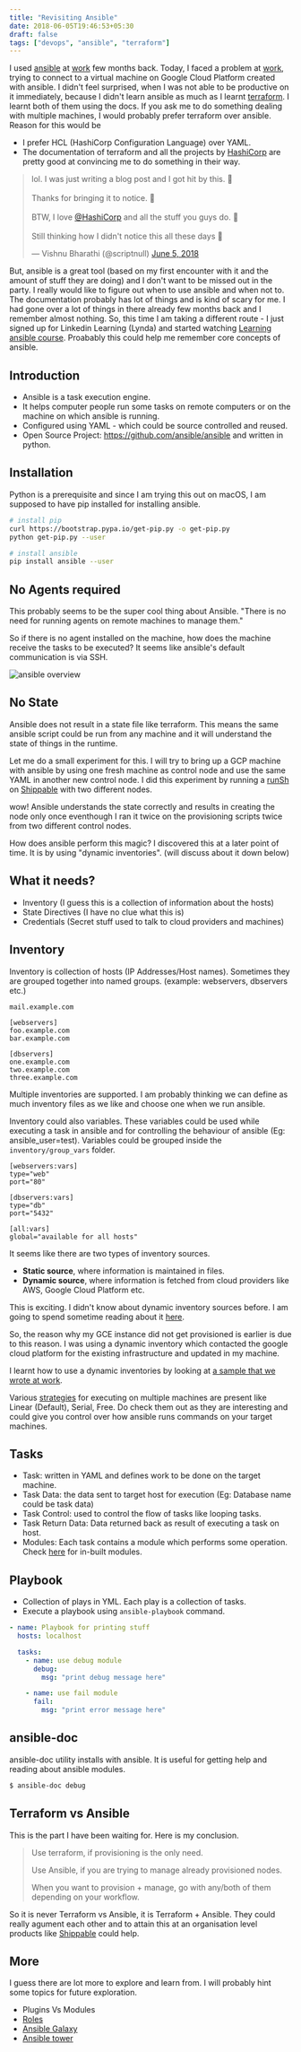 ```yaml
---
title: "Revisiting Ansible"
date: 2018-06-05T19:46:53+05:30
draft: false
tags: ["devops", "ansible", "terraform"]
---
```


I used [ansible](https://www.ansible.com/) at [work](https://www.shippable.com/) few months back. Today, I faced a problem at [work](https://www.shippable.com/), trying to connect to a virtual machine on Google Cloud Platform created with ansible. I didn't feel surprised, when I was not able to be productive on it immediately, because I didn't learn ansible as much as I learnt [terraform](https://www.terraform.io/). I learnt both of them using the docs. If you ask me to do something dealing with multiple machines, I would probably prefer terraform over ansible. Reason for this would be

- I prefer HCL (HashiCorp Configuration Language) over YAML.
- The documentation of terraform and all the projects by [HashiCorp](https://www.hashicorp.com/) are pretty good at convincing me to do something in their way.

<blockquote class="twitter-tweet" data-lang="en"><p lang="en" dir="ltr">lol. I was just writing a blog post and I got hit by this. 🎯<br><br>Thanks for bringing it to notice. 👀<br><br>BTW, I love <a href="https://twitter.com/HashiCorp?ref_src=twsrc%5Etfw">@HashiCorp</a> and all the stuff you guys do. 📰<br><br>Still thinking how I didn&#39;t notice this all these days 🤔</p>&mdash; Vishnu Bharathi (@scriptnull) <a href="https://twitter.com/scriptnull/status/1004022026682621954?ref_src=twsrc%5Etfw">June 5, 2018</a></blockquote>
<script async src="https://platform.twitter.com/widgets.js" charset="utf-8"></script>

But, ansible is a great tool (based on my first encounter with it and the amount of stuff they are doing) and I don't want to be missed out in the party. I really would like to figure out when to use ansible and when not to. The documentation probably has lot of things and is kind of scary for me. I had gone over a lot of things in there already few months back and I remember almost nothing. So, this time I am taking a different route - I just signed up for Linkedin Learning (Lynda) and started watching [Learning ansible course](https://www.linkedin.com/learning/learning-ansible). Proabably this could help me remember core concepts of ansible.

## Introduction
- Ansible is a task execution engine.
- It helps computer people run some tasks on remote computers or on the machine on which ansible is running.
- Configured using YAML - which could be source controlled and reused.
- Open Source Project: https://github.com/ansible/ansible and written in python.

## Installation
Python is a prerequisite and since I am trying this out on macOS, I am supposed to have pip installed for installing ansible.

```bash
# install pip
curl https://bootstrap.pypa.io/get-pip.py -o get-pip.py
python get-pip.py --user

# install ansible
pip install ansible --user
```

## No Agents required
This probably seems to be the super cool thing about Ansible. "There is no need for running agents on remote machines to manage them."

So if there is no agent installed on the machine, how does the machine receive the tasks to be executed?
It seems like ansible's default communication is via SSH.

![ansible overview](/images/ansible-overview.png)

## No State
Ansible does not result in a state file like terraform. This means the same ansible script could be run from any machine and it will understand the state of things in the runtime.

Let me do a small experiment for this. I will try to bring up a GCP machine with ansible by using one fresh machine as control node and use the same YAML in another new control node. I did this experiment by running a [runSh](http://docs.shippable.com/platform/workflow/job/runsh/#runsh) on [Shippable](https://shippable.com) with two different nodes.

wow! Ansible understands the state correctly and results in creating the node only once eventhough I ran it twice on the provisioning scripts twice from two different control nodes.

How does ansible perform this magic?
I discovered this at a later point of time. It is by using "dynamic inventories". (will discuss about it down below)

## What it needs?
- Inventory (I guess this is a collection of information about the hosts)
- State Directives (I have no clue what this is)
- Credentials (Secret stuff used to talk to cloud providers and machines)

## Inventory
Inventory is collection of hosts (IP Addresses/Host names). Sometimes they are grouped together into named groups. (example: webservers, dbservers etc.)

```
mail.example.com

[webservers]
foo.example.com
bar.example.com

[dbservers]
one.example.com
two.example.com
three.example.com
```

Multiple inventories are supported. I am probably thinking we can define as much inventory files as we like and choose one when we run ansible.

Inventory could also variables. These variables could be used while executing a task in ansible and for controlling the behaviour of ansible (Eg: ansible_user=test). Variables could be grouped inside the `inventory/group_vars` folder.

```
[webservers:vars]
type="web"
port="80"

[dbservers:vars]
type="db"
port="5432"

[all:vars]
global="available for all hosts"
```

It seems like there are two types of inventory sources.

- __Static source__, where information is maintained in files.
- __Dynamic source__, where information is fetched from cloud providers like AWS, Google Cloud Platform etc.

This is exciting. I didn't know about dynamic inventory sources before. I am going to spend sometime reading about it [here](http://docs.ansible.com/ansible/latest/user_guide/intro_dynamic_inventory.html).

So, the reason why my GCE instance did not get provisioned is earlier is due to this reason. I was using a dynamic inventory which contacted the google cloud platform for the existing infrastructure and updated in my machine.

I learnt how to use a dynamic inventories by looking at [a sample that we wrote at work](https://github.com/devops-recipes/prov_gcp_gce_ansible).

Various [strategies](http://docs.ansible.com/ansible/latest/user_guide/playbooks_strategies.html) for executing on multiple machines are present like Linear (Default), Serial, Free. Do check them out as they are interesting and could give you control over how ansible runs commands on your target machines.

## Tasks
- Task: written in YAML and defines work to be done on the target machine.
- Task Data: the data sent to target host for execution (Eg: Database name could be task data)
- Task Control: used to control the flow of tasks like looping tasks.
- Task Return Data: Data returned back as result of executing a task on host.
- Modules: Each task contains a module which performs some operation. Check [here](http://docs.ansible.com/ansible/latest/modules/modules_by_category.html) for in-built modules.

## Playbook
- Collection of plays in YML. Each play is a collection of tasks.
- Execute a playbook using `ansible-playbook` command.

```yml
- name: Playbook for printing stuff
  hosts: localhost

  tasks:
    - name: use debug module
      debug:
        msg: "print debug message here"

    - name: use fail module
      fail:
        msg: "print error message here"
```

## ansible-doc
ansible-doc utility installs with ansible. It is useful for getting help and reading about ansible modules.

```bash
$ ansible-doc debug
```

## Terraform vs Ansible
This is the part I have been waiting for. Here is my conclusion.

> Use terraform, if provisioning is the only need.
>
> Use Ansible, if you are trying to manage already provisioned nodes.
>
> When you want to provision + manage, go with any/both of them depending on your workflow.

So it is never Terraform vs Ansible, it is Terraform + Ansible. They could really agument each other and to attain this at an organisation level products like [Shippable](https://www.shippable.com/) could help.

## More
I guess there are lot more to explore and learn from. I will probably hint some topics for future exploration.

- Plugins Vs Modules
- [Roles](https://docs.ansible.com/ansible/2.5/user_guide/playbooks_reuse_roles.html)
- [Ansible Galaxy](https://galaxy.ansible.com/)
- [Ansible tower](https://www.ansible.com/products/tower)
